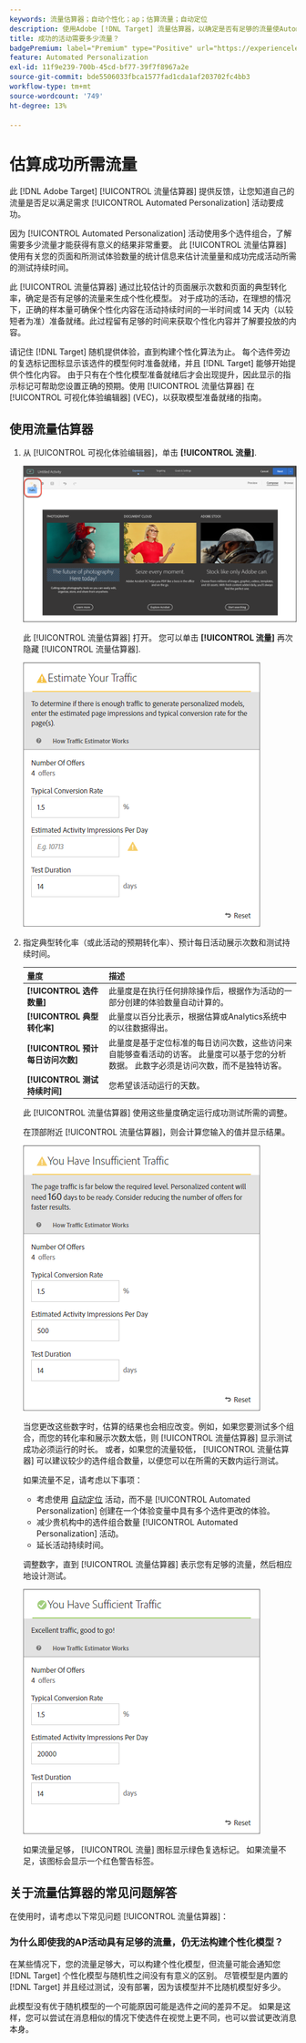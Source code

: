 ```yaml
---
keywords: 流量估算器；自动个性化；ap；估算流量；自动定位
description: 使用Adobe [!DNL Target] 流量估算器，以确定是否有足够的流量使Automated Personalization活动成功。
title: 成功的活动需要多少流量？
badgePremium: label="Premium" type="Positive" url="https://experienceleague.adobe.com/docs/target/using/introduction/intro.html?lang=en#premium newtab=true" tooltip="See what's included in Target Premium."
feature: Automated Personalization
exl-id: 11f9e239-700b-45cd-bf77-39f7f8967a2e
source-git-commit: bde5506033fbca1577fad1cda1af203702fc4bb3
workflow-type: tm+mt
source-wordcount: '749'
ht-degree: 13%

---
```


# 估算成功所需流量

此 [!DNL Adobe Target] [!UICONTROL 流量估算器] 提供反馈，让您知道自己的流量是否足以满足需求 [!UICONTROL Automated Personalization] 活动要成功。

因为 [!UICONTROL Automated Personalization] 活动使用多个选件组合，了解需要多少流量才能获得有意义的结果非常重要。 此 [!UICONTROL 流量估算器] 使用有关您的页面和所测试体验数量的统计信息来估计流量量和成功完成活动所需的测试持续时间。

此 [!UICONTROL 流量估算器] 通过比较估计的页面展示次数和页面的典型转化率，确定是否有足够的流量来生成个性化模型。 对于成功的活动，在理想的情况下，正确的样本量可确保个性化内容在活动持续时间的一半时间或 14 天内（以较短者为准）准备就绪。此过程留有足够的时间来获取个性化内容并了解要投放的内容。

请记住 [!DNL Target] 随机提供体验，直到构建个性化算法为止。 每个选件旁边的复选标记图标显示该选件的模型何时准备就绪，并且 [!DNL Target] 能够开始提供个性化内容。 由于只有在个性化模型准备就绪后才会出现提升，因此显示的指示标记可帮助您设置正确的预期。使用 [!UICONTROL 流量估算器] 在 [!UICONTROL 可视化体验编辑器] (VEC)，以获取模型准备就绪的指南。

## 使用流量估算器

1. 从 [!UICONTROL 可视化体验编辑器]，单击 **[!UICONTROL 流量]**.

   ![“流量”图标](/help/main/c-activities/t-automated-personalization/assets/icon-traffic.png)

   此 [!UICONTROL 流量估算器] 打开。 您可以单击 **[!UICONTROL 流量]** 再次隐藏 [!UICONTROL 流量估算器].

   ![流量估算器用户界面](assets/ap_est.png)

1. 指定典型转化率（或此活动的预期转化率）、预计每日活动展示次数和测试持续时间。

   | 量度 | 描述 |
   | --- | --- |
   | **[!UICONTROL 选件数量]** | 此量度是在执行任何排除操作后，根据作为活动的一部分创建的体验数量自动计算的。 |
   | **[!UICONTROL 典型转化率]** | 此量度以百分比表示，根据估算或Analytics系统中的以往数据得出。 |
   | **[!UICONTROL 预计每日访问次数]** | 此量度是基于定位标准的每日访问次数，这些访问来自能够查看活动的访客。 此量度可以基于您的分析数据。 此数字必须是访问次数，而不是独特访客。 |
   | **[!UICONTROL 测试持续时间]** | 您希望该活动运行的天数。 |

   此 [!UICONTROL 流量估算器] 使用这些量度确定运行成功测试所需的调整。

   在顶部附近 [!UICONTROL 流量估算器]，则会计算您输入的值并显示结果。

   ![显示值和结果的流量估计](assets/ap_est_no.png)

   当您更改这些数字时，估算的结果也会相应改变。例如，如果您要测试多个组合，而您的转化率和展示次数太低，则 [!UICONTROL 流量估算器] 显示测试成功必须运行的时长。 或者，如果您的流量较低， [!UICONTROL 流量估算器] 可以建议较少的选件组合数量，以便您可以在所需的天数内运行测试。

   如果流量不足，请考虑以下事项：

   * 考虑使用 [自动定位](/help/main/c-activities/auto-target/auto-target-to-optimize.md) 活动，而不是 [!UICONTROL Automated Personalization] 创建在一个体验变量中具有多个选件更改的体验。
   * 减少贵机构中的选件组合数量 [!UICONTROL Automated Personalization] 活动。
   * 延长活动持续时间。

   调整数字，直到 [!UICONTROL 流量估算器] 表示您有足够的流量，然后相应地设计测试。

   ![流量估算器显示足够的流量消息](assets/ap_est_yes.png)

   如果流量足够， [!UICONTROL 流量] 图标显示绿色复选标记。 如果流量不足，该图标会显示一个红色警告标签。

## 关于流量估算器的常见问题解答

在使用时，请考虑以下常见问题 [!UICONTROL 流量估算器]：

### 为什么即使我的AP活动具有足够的流量，仍无法构建个性化模型？

在某些情况下，您的流量足够大，可以构建个性化模型，但流量可能会通知您 [!DNL Target] 个性化模型与随机性之间没有有意义的区别。 尽管模型是内置的 [!DNL Target] 并且经过测试，没有部署，因为该模型并不比随机模型好多少。

此模型没有优于随机模型的一个可能原因可能是选件之间的差异不足。 如果是这样，您可以尝试在消息相似的情况下使选件在视觉上更不同，也可以尝试更改消息本身。
